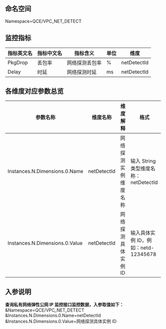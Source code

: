## 命名空间

Namespace=QCE/VPC_NET_DETECT

## 监控指标

| 指标英文名 | 指标中文名 | 指标含义           | 单位 | 维度        |
| ---------- | ---------- | -------------- | ---- | ----------- |
| PkgDrop    | 丢包率     | 网络探测丢包率 | %    | netDetectId |
| Delay      | 时延       | 网络探测时延   | ms   | netDetectId |

## 各维度对应参数总览

| 参数名称                       | 维度名称    | 维度解释             | 格式                                  |
| ------------------------------ | ----------- | -------------------- | ------------------------------------- |
| Instances.N.Dimensions.0.Name  | netDetectId| 网络探测实例维度名称 | 输入 String 类型维度名称：netDetectId |
| Instances.N.Dimensions.0.Value | netDetectId| 网络探测具体实例 ID  | 输入具体实例 ID，例如：netd-12345678 |

## 入参说明

**查询私有网络弹性公网 IP 监控接口监控数据，入参取值如下：**
&Namespace=QCE/VPC_NET_DETECT
&Instances.N.Dimensions.0.Name=netDetectId
&Instances.N.Dimensions.0.Value=网络探测具体实例 ID

